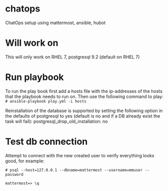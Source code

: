 # chatops
ChatOps setup using mattermost, ansible, hubot

# Will work on
This will only work on RHEL 7, postgresql 9.2 (default on RHEL 7)

# Run playbook
To run the play book first add a hosts file with the ip-addresses of the hosts
that the playbook needs to run on. Then use the following command to play:
  ``# ansible-playbook play.yml -i hosts``

Reinstallation of the database is supported by setting the following option in
the defaults of postgresql to yes (default is no and if a DB already exist the
task will fail):
  postgresql_drop_old_installation: no


# Test db connection
Attempt to connect with the new created user to verify everything looks good,
for example:

  ``# psql --host=127.0.0.1 --dbname=mattermost --username=mmuser --password``

  ``mattermost=> \q``
